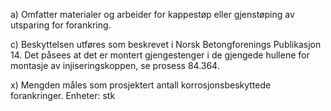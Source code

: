 a) Omfatter materialer og arbeider for kappestøp eller gjenstøping av utsparing for forankring.

c) Beskyttelsen utføres som beskrevet i Norsk Betongforenings Publikasjon 14. Det påsees at det er montert gjengestenger i de gjengede hullene for montasje av injiseringskoppen, se prosess 84.364.

x) Mengden måles som prosjektert antall korrosjonsbeskyttede forankringer. Enheter: stk

